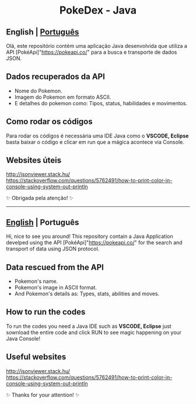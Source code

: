 <h1 align="center">
  <br>PokeDex - Java</h1>

<a id="en-readme"></a>
## English | [Português](#pt-readme)

Olá, este repositório contém uma aplicação Java desenvolvida que utiliza a API [PokéApi]"https://pokeapi.co/" para a busca e transporte de dados JSON.


## Dados recuperados da API

- Nome do Pokemon.
- Imagem do Pokemon em formato ASCII.
- E detalhes do pokemon como: Tipos, status, habilidades e movimentos.

## Como rodar os códigos

Para rodar os códigos é necessária uma IDE Java como o **VSCODE, Eclipse** basta baixar o código e clicar em run que a mágica acontece via Console. 

## Websites úteis

http://jsonviewer.stack.hu/
https://stackoverflow.com/questions/5762491/how-to-print-color-in-console-using-system-out-println


✨ Obrigada pela atenção! ✨

-------

<a id="pt-readme"></a>
## [English](#en-readme) | Português


Hi, nice to see you around! This repository contain a Java Application develped using the API [PokéApi]"https://pokeapi.co/" for the search and transport of data using JSON protocol.


## Data rescued from the API 

- Pokemon's name.
- Pokemon's image in ASCII format.
- And Pokemon's details as: Types, stats, abilities and moves.

## How to run the codes

To run the codes you need a Java IDE such as **VSCODE, Eclipse**   just sownload the entire code and click RUN to see magic happening on your Java Console! 

## Useful websites

http://jsonviewer.stack.hu/
https://stackoverflow.com/questions/5762491/how-to-print-color-in-console-using-system-out-println

✨ Thanks for your attention! ✨

